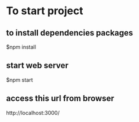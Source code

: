 
# To start project

## to install dependencies packages
$npm install

## start web server
$npm start

## access this url from browser
http://localhost:3000/
